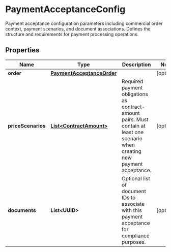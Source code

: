 

# PaymentAcceptanceConfig

Payment acceptance configuration parameters including commercial order  context, payment scenarios, and document associations. Defines the  structure and requirements for payment processing operations.

## Properties

| Name | Type | Description | Notes |
|------------ | ------------- | ------------- | -------------|
|**order** | [**PaymentAcceptanceOrder**](PaymentAcceptanceOrder.md) |  |  [optional] |
|**priceScenarios** | [**List&lt;ContractAmount&gt;**](ContractAmount.md) | Required payment obligations as contract-amount pairs. Must contain  at least one scenario when creating new payment acceptance. |  [optional] |
|**documents** | **List&lt;UUID&gt;** | Optional list of document IDs to associate with this payment  acceptance for compliance purposes. |  [optional] |



